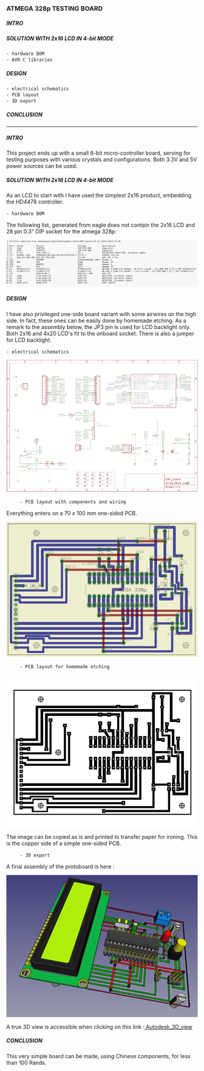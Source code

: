 ### ATMEGA 328p TESTING BOARD


##### INTRO

##### SOLUTION WITH 2x16 LCD IN 4-bit MODE

    - hardware BOM
    - AVR C libraries

##### DESIGN

    - electrical schematics
    - PCB layout
    - 3D export
    
##### CONCLUSION

---------------------------------------------------------------------------------------------

##### INTRO

This project ends up with a small 8-bit micro-controller 
board, serving for testing purposes with various crystals and 
configurations. Both 3.3V and 5V power sources can be used. 


##### SOLUTION WITH 2x16 LCD IN 4-bit MODE

As an LCD to start with I have used the simplest 2x16 product, embedding the HD4478 controller. 

    - hardware BOM


The following list, generated from eagle does not contain the 2x16 LCD and 
    28 pin 0.3" DIP socket for the atmega 328p:

![Figure 1-1](images/BOM.png?raw=true "Figure 1-1")



##### DESIGN

I have also privileged one-side board variant with some airwires on the high side. In fact, 
these ones can be easily done by homemade etching. As a remark to the assembly below, 
the JP3 pin is used for LCD backlight only. Both 2x16 and 4x20 LCD's fit to the 
onboard socket. There is also a jumper for LCD backlight.

    - electrical schematics

![Figure 1-2](images/schematics.png?raw=true "Figure 1-2")

         - PCB layout with components and wiring

Everything enters on a 70 x 100 mm one-sided PCB.

![Figure 1-3](images/Board.png?raw=true "Figure 1-3")

         - PCB layout for homemade etching 

![Figure 1-4](images/BoardEtch.png?raw=true "Figure 1-4")

The image can be copied as is and printed to transfer paper for ironing. This is the copper
side of a simple one-sided PCB.


         - 3D export

A final assembly of the protoboard is here :

![Figure 1-5](images/3D_Model.png?raw=true "Figure 1-5")

A true 3D view is accessible when clicking on this link :<a href="http://autode.sk/2EYVTxh" target="_blank"> Autodesk_3D_view </a>

##### CONCLUSION

This very simple board can be made, using Chinese components, for less than 100 Rands.
